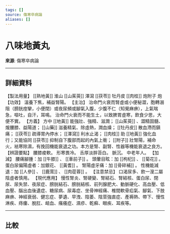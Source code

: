 ```yaml
---
tags: []
source: 傷寒卒病論
aliases: []
---
```


# 八味地黃丸

**來源**: 傷寒卒病論  

---

## 詳細資料
【製法用量】 [[熟地黃]] 淮山 [[山茱萸]] 澤瀉 [[茯苓]] 牡丹皮 [[肉桂]] 炮附子
炮
【功效】
溫養下焦，補益腎陽。
【主治】
治命門火衰而腎虛或小便秘澀，胞轉溺阻（膀胱痙攣，小便閉）或夜尿頻或腳氣入腹，少腹不仁（知覺麻痹），上氣喘急，嘔吐，自汗，耳鳴。
治命門火衰而不能生土，以致脾胃虛寒，飲食少思，大便不實。
【方義】
方中 [[地黃]] 能強壯、強精、滋潤； [[山茱萸]] 、澀精固髓、煖腰膝、益陽道； [[山藥]] 滋養精氣、除虛熱，潤血燥； [[牡丹皮]] 散血滯而鎮痛； [[茯苓]] 疏導胃內停水； [[澤瀉]] 利水止渴； [[肉桂]] 助 [[地黃]] 強化血行；又能協同 [[茯苓]] 抑制自下腹部而起的內氣上衝； [[附子]] 壯腎陽，補命火，袪寒除濕，有挽回機能衰退之功。本方是腎、副腎、性器等機能衰退之良方。
【辨證要點】
腰膝痠軟。
形寒畏冷。
舌厚淡胖苔白。
脈沉。
中老年人。
【加減】
腰痛腳腫：加 [[牛膝]] 、 [[車前子]] 。
頭暈目眩：加 [[枸杞]] 、 [[菊花]] 。
蛋白尿偏陽虛者：加銀花、 [[黃耆]] 。
腎陽虛牙痛：加 [[骨碎補]] 。
性機能減退：加 [[人參]] 、 [[鹿茸]] 、 [[肉蓯蓉]] 。
【注意禁忌】
口渴尿多、飲一溲二屬陰虛者慎用。
【現代應用】
慢性腎炎、腎硬變、腎結石、腎結核、蛋白尿、閉尿、尿失禁、夜尿症、膀胱結石、膀胱結核、前列腺肥大、動脈硬化、高血壓、低血壓、腦出血後遺症、糖尿病、尿毒症、坐骨神經痛、椎間軟骨疝氣、腳氣、下肢麻痹、神經衰弱、健忘症、夢遺、早洩、陰萎、陰莖強直症、產褥熱、帶下、慢性淋疾、痔瘻、脫肛、衄血、瘙癢症、濕疹、乾癬、眼疾、耳疾等。

---

## 比較
